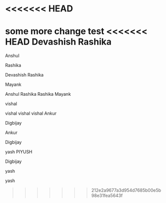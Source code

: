 <<<<<<< HEAD
=======
some more change
test
<<<<<<< HEAD
Devashish
Rashika
=======





Anshul

Rashika



Devashish
Rashika


Mayank

Anshul
Rashika
Rashika
Mayank



vishal 


vishal vishal vishal 
Ankur

Digbijay

Ankur





Digbijay

yash
PIYUSH


Digbijay


yash

yash
>>>>>>> 212e2a9677a3d954d7685b00e5b98e31fea5643f
